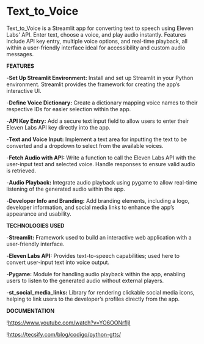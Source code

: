 # Text_to_Voice
Text_to_Voice is a Streamlit app for converting text to speech using Eleven Labs' API. Enter text, choose a voice, and play audio instantly. Features include API key entry, multiple voice options, and real-time playback, all within a user-friendly interface ideal for accessibility and custom audio messages.


**FEATURES**

-**Set Up Streamlit Environment:** Install and set up Streamlit in your Python environment. Streamlit provides the framework for creating the app’s interactive UI.

-**Define Voice Dictionary:** Create a dictionary mapping voice names to their respective IDs for easier selection within the app.

-**API Key Entry:** Add a secure text input field to allow users to enter their Eleven Labs API key directly into the app.

-**Text and Voice Input:** Implement a text area for inputting the text to be converted and a dropdown to select from the available voices.

-**Fetch Audio with API:** Write a function to call the Eleven Labs API with the user-input text and selected voice. Handle responses to ensure valid audio is retrieved.

-**Audio Playback:** Integrate audio playback using pygame to allow real-time listening of the generated audio within the app.

-**Developer Info and Branding:** Add branding elements, including a logo, developer information, and social media links to enhance the app’s appearance and usability.

**TECHNOLOGIES USED**

-**Streamlit:** Framework used to build an interactive web application with a user-friendly interface.

-**Eleven Labs API:** Provides text-to-speech capabilities; used here to convert user-input text into voice output.

-**Pygame:** Module for handling audio playback within the app, enabling users to listen to the generated audio without external players.

-**st_social_media_links:** Library for rendering clickable social media icons, helping to link users to the developer’s profiles directly from the app.

**DOCUMENTATION**

!https://www.youtube.com/watch?v=YO6OONrfljI

!https://tecsify.com/blog/codigo/python-gtts/

